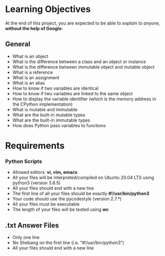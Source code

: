 # Learning Objectives
At the end of this project, you are expected to be able to *explain to anyone*, **without the help of Google:**

## General

- What is an object
- What is the difference between a class and an object or instance
- What is the difference between immutable object and mutable object
- What is a reference
- What is an assignment
- What is an alias
- How to know if two variables are identical
- How to know if two variables are linked to the same object
- How to display the variable identifier (which is the memory address in the CPython implementation)
- What is mutable and immutable
- What are the built-in mutable types
- What are the built-in immutable types
- How does Python pass variables to functions


# Requirements
### Python Scripts

- Allowed editors: **vi, vim, emacs**
- All your files will be interpreted/compiled on Ubuntu 20.04 LTS using python3 (version 3.8.5)
- All your files should end with a new line
- The first line of all your files should be exactly **#!/usr/bin/python3**
- Your code should use the pycodestyle (version 2.7.*)
- All your files must be executable
- The length of your files will be tested using **wc**

## .txt Answer Files
- Only one line
- No Shebang on the first line (i.e. “#!/usr/bin/python3”)
- All your files should end with a new line


